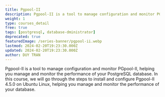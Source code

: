 ```yaml
---
title: Pgpool-II
description: Pgpool-II is a tool to manage configuration and monitor PGpool-II, helping you manage and monitor the performance of your PostgreSQL database. In this course, we will go through the steps to install and configure Pgpool-II 4.5.0 on Ubuntu Linux, helping you manage and monitor the performance of your database.
weight: 1
type: courses_detail
free: true
tags: [postgresql, database-dministrator]
deprecated: true
featuredImage: /series-banner/pgpool-ii.webp
lastmod: 2024-02-20T19:23:30.000Z
updated: 2024-02-20T19:23:30.000Z
author: DUY TRAN
---
```


Pgpool-II is a tool to manage configuration and monitor PGpool-II, helping you manage and monitor the performance of your PostgreSQL database. In this course, we will go through the steps to install and configure Pgpool-II 4.5.0 on Ubuntu Linux, helping you manage and monitor the performance of your database.
